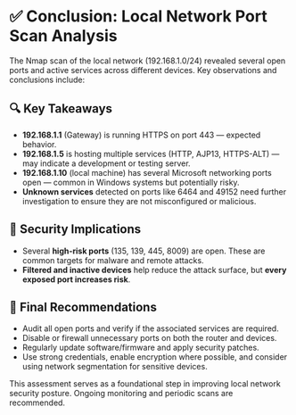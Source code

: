 # ✅ Conclusion: Local Network Port Scan Analysis

The Nmap scan of the local network (192.168.1.0/24) revealed several open ports and active services across different devices. Key observations and conclusions include:

## 🔍 Key Takeaways
- **192.168.1.1** (Gateway) is running HTTPS on port 443 — expected behavior.
- **192.168.1.5** is hosting multiple services (HTTP, AJP13, HTTPS-ALT) — may indicate a development or testing server.
- **192.168.1.10** (local machine) has several Microsoft networking ports open — common in Windows systems but potentially risky.
- **Unknown services** detected on ports like 6464 and 49152 need further investigation to ensure they are not misconfigured or malicious.

## 🔐 Security Implications
- Several **high-risk ports** (135, 139, 445, 8009) are open. These are common targets for malware and remote attacks.
- **Filtered and inactive devices** help reduce the attack surface, but **every exposed port increases risk**.

## 📌 Final Recommendations
- Audit all open ports and verify if the associated services are required.
- Disable or firewall unnecessary ports on both the router and devices.
- Regularly update software/firmware and apply security patches.
- Use strong credentials, enable encryption where possible, and consider using network segmentation for sensitive devices.

This assessment serves as a foundational step in improving local network security posture. Ongoing monitoring and periodic scans are recommended.
